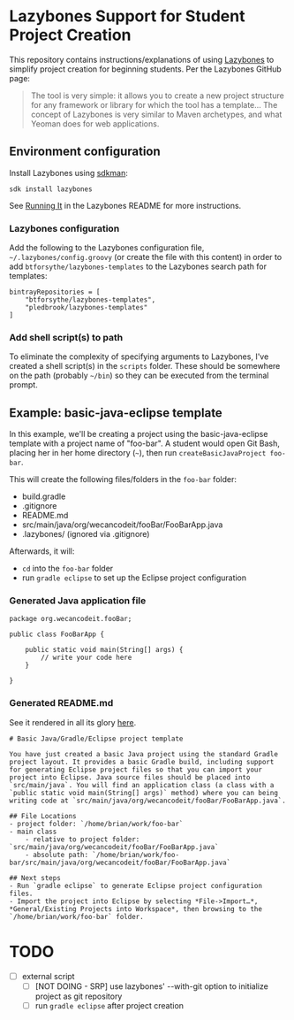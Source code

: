 # Lazybones Support for Student Project Creation

This repository contains instructions/explanations of using [Lazybones](https://github.com/pledbrook/lazybones) to simplify project creation for beginning students. Per the Lazybones GitHub page:

> The tool is very simple: it allows you to create a new project structure for any framework or library for which the tool has a template… The concept of Lazybones is very similar to Maven archetypes, and what Yeoman does for web applications.

## Environment configuration

Install Lazybones using [sdkman](http://sdkman.io/):

```
sdk install lazybones
```

See [Running It](https://github.com/pledbrook/lazybones#running-it) in the Lazybones README for more instructions.

### Lazybones configuration

Add the following to the Lazybones configuration file, `~/.lazybones/config.groovy` (or create the file with this content) in order to add `btforsythe/lazybones-templates` to the Lazybones search path for templates:

```
bintrayRepositories = [
	"btforsythe/lazybones-templates",
	"pledbrook/lazybones-templates"
]
```
### Add shell script(s) to path

To eliminate the complexity of specifying arguments to Lazybones, I've created a shell script(s) in the `scripts` folder. These should be somewhere on the path (probably `~/bin`) so they can be executed from the terminal prompt.

## Example: basic-java-eclipse template

In this example, we'll be creating a project using the basic-java-eclipse template with a project name of "foo-bar". A student would open Git Bash, placing her in her home directory (`~`), then run `createBasicJavaProject foo-bar`.

This will create the following files/folders in the `foo-bar` folder:

- build.gradle
- .gitignore
- README.md
- src/main/java/org/wecancodeit/fooBar/FooBarApp.java
- .lazybones/ (ignored via .gitignore)

Afterwards, it will:
- `cd` into the `foo-bar` folder
- run `gradle eclipse` to set up the Eclipse project configuration

### Generated Java application file

```
package org.wecancodeit.fooBar;

public class FooBarApp {

	public static void main(String[] args) {
		// write your code here
	}

}
```

### Generated README.md

See it rendered in all its glory [here](sample-README.md).

```
# Basic Java/Gradle/Eclipse project template

You have just created a basic Java project using the standard Gradle project layout. It provides a basic Gradle build, including support for generating Eclipse project files so that you can import your project into Eclipse. Java source files should be placed into `src/main/java`. You will find an application class (a class with a `public static void main(String[] args)` method) where you can being writing code at `src/main/java/org/wecancodeit/fooBar/FooBarApp.java`.

## File Locations
- project folder: `/home/brian/work/foo-bar`
- main class
	- relative to project folder: `src/main/java/org/wecancodeit/fooBar/FooBarApp.java`
	- absolute path: `/home/brian/work/foo-bar/src/main/java/org/wecancodeit/fooBar/FooBarApp.java`

## Next steps
- Run `gradle eclipse` to generate Eclipse project configuration files.
- Import the project into Eclipse by selecting *File->Import…*, *General/Existing Projects into Workspace*, then browsing to the `/home/brian/work/foo-bar` folder.

```

# TODO

- [ ] external script
	- [ ] [NOT DOING - SRP] use lazybones' --with-git option to initialize project as git repository
	- [ ] run `gradle eclipse` after project creation